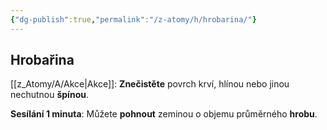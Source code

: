 ```yaml
---
{"dg-publish":true,"permalink":"/z-atomy/h/hrobarina/"}
---
```


## Hrobařina 

[[z_Atomy/A/Akce\|Akce]]: **Znečistěte** povrch krví, hlínou nebo jinou nechutnou **špínou**.

**Sesílání 1 minuta**: Můžete **pohnout** zeminou o objemu průměrného **hrobu**.